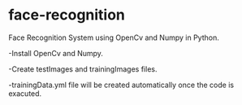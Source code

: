 # face-recognition

Face Recognition System using OpenCv and Numpy in Python.

-Install OpenCv and Numpy.

-Create testImages and trainingImages files.

-trainingData.yml file will be created automatically once the code is exacuted.
